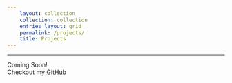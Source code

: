 ```yaml
---
    layout: collection
    collection: collection
    entries_layout: grid
    permalink: /projects/
    title: Projects
---
```



---
Coming Soon!  
Checkout my [GitHub](https://github.com/ayushwashere)
